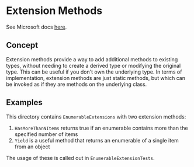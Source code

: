# Extension Methods

See Microsoft docs [here](https://docs.microsoft.com/en-us/dotnet/csharp/programming-guide/classes-and-structs/extension-methods).

## Concept

Extension methods provide a way to add additional methods to existing types, without needing to create a derived type or modifying the original type.
This can be useful if you don't own the underlying type.
In terms of implementation, extension methods are just static methods, but which can be invoked as if they are methods on the underlying class.

## Examples

This directory contains `EnumerableExtensions` with two extension methods:

1. `HasMoreThanNItems` returns true if an enumerable contains more than the specified number of items
2. `Yield` is a useful method that returns an enumerable of a single item from an object

The usage of these is called out in `EnumerableExtensionTests`.